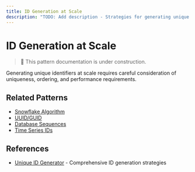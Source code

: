```yaml
---
title: ID Generation at Scale
description: "TODO: Add description - Strategies for generating unique IDs in distributed systems"
---
```


# ID Generation at Scale

> 🚧 This pattern documentation is under construction.

Generating unique identifiers at scale requires careful consideration of uniqueness, ordering, and performance requirements.

## Related Patterns
- [Snowflake Algorithm](../case-studies/unique-id-generator.md)
- [UUID/GUID](../patterns/cas.md)
- [Database Sequences](distributed-transactions.md)
- [Time Series IDs](time-series-ids.md)

## References
- [Unique ID Generator](../case-studies/unique-id-generator.md) - Comprehensive ID generation strategies